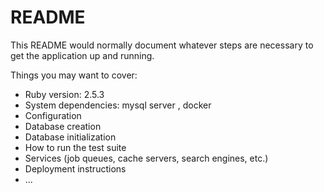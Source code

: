 # README

This README would normally document whatever steps are necessary to get the
application up and running.

Things you may want to cover:

* Ruby version: 2.5.3 
* System dependencies: mysql server , docker 
* Configuration
* Database creation
* Database initialization
* How to run the test suite
* Services (job queues, cache servers, search engines, etc.)
* Deployment instructions
* ...
